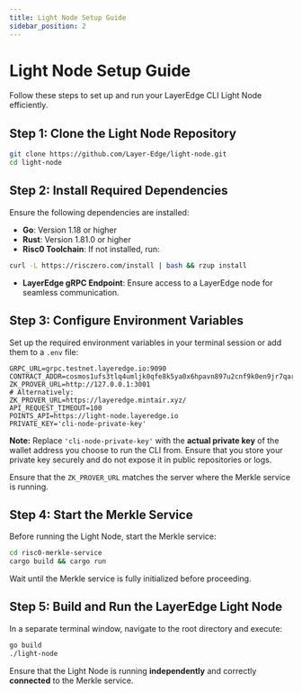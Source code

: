 ```yaml
---
title: Light Node Setup Guide
sidebar_position: 2
---
```


# Light Node Setup Guide

Follow these steps to set up and run your LayerEdge CLI Light Node efficiently.

## Step 1: Clone the Light Node Repository

```bash
git clone https://github.com/Layer-Edge/light-node.git
cd light-node
```

## Step 2: Install Required Dependencies

Ensure the following dependencies are installed:

* **Go**: Version 1.18 or higher
* **Rust**: Version 1.81.0 or higher
* **Risc0 Toolchain**: If not installed, run:
```bash
curl -L https://risczero.com/install | bash && rzup install
```
* **LayerEdge gRPC Endpoint**: Ensure access to a LayerEdge node for seamless communication.

## Step 3: Configure Environment Variables

Set up the required environment variables in your terminal session or add them to a `.env` file:

```
GRPC_URL=grpc.testnet.layeredge.io:9090
CONTRACT_ADDR=cosmos1ufs3tlq4umljk0qfe8k5ya0x6hpavn897u2cnf9k0en9jr7qarqqt56709
ZK_PROVER_URL=http://127.0.0.1:3001
# Alternatively:
ZK_PROVER_URL=https://layeredge.mintair.xyz/
API_REQUEST_TIMEOUT=100
POINTS_API=https://light-node.layeredge.io
PRIVATE_KEY='cli-node-private-key'
```

**Note:** Replace `'cli-node-private-key'` with the **actual private key** of the wallet address you choose to run the CLI from. Ensure that you store your private key securely and do not expose it in public repositories or logs.

Ensure that the `ZK_PROVER_URL` matches the server where the Merkle service is running.

## Step 4: Start the Merkle Service

Before running the Light Node, start the Merkle service:

```bash
cd risc0-merkle-service
cargo build && cargo run
```

Wait until the Merkle service is fully initialized before proceeding.

## Step 5: Build and Run the LayerEdge Light Node

In a separate terminal window, navigate to the root directory and execute:

```bash
go build
./light-node
```

Ensure that the Light Node is running **independently** and correctly **connected** to the Merkle service. 